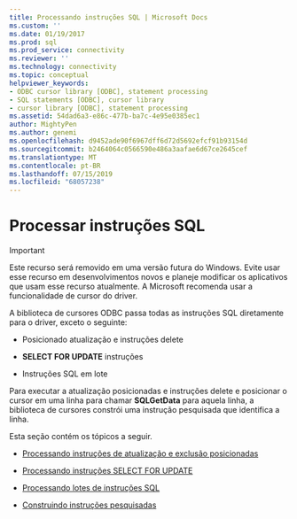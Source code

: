 ```yaml
---
title: Processando instruções SQL | Microsoft Docs
ms.custom: ''
ms.date: 01/19/2017
ms.prod: sql
ms.prod_service: connectivity
ms.reviewer: ''
ms.technology: connectivity
ms.topic: conceptual
helpviewer_keywords:
- ODBC cursor library [ODBC], statement processing
- SQL statements [ODBC], cursor library
- cursor library [ODBC], statement processing
ms.assetid: 54dad6a3-e86c-477b-ba7c-4e95e0385ec1
author: MightyPen
ms.author: genemi
ms.openlocfilehash: d9452ade90f6967dff6d72d5692efcf91b93154d
ms.sourcegitcommit: b2464064c0566590e486a3aafae6d67ce2645cef
ms.translationtype: MT
ms.contentlocale: pt-BR
ms.lasthandoff: 07/15/2019
ms.locfileid: "68057238"
---
```

# <a name="processing-sql-statements"></a>Processar instruções SQL
> [!IMPORTANT]  
>  Este recurso será removido em uma versão futura do Windows. Evite usar esse recurso em desenvolvimentos novos e planeje modificar os aplicativos que usam esse recurso atualmente. A Microsoft recomenda usar a funcionalidade de cursor do driver.  
  
 A biblioteca de cursores ODBC passa todas as instruções SQL diretamente para o driver, exceto o seguinte:  
  
-   Posicionado atualização e instruções delete  
  
-   **SELECT FOR UPDATE** instruções  
  
-   Instruções SQL em lote  
  
 Para executar a atualização posicionadas e instruções delete e posicionar o cursor em uma linha para chamar **SQLGetData** para aquela linha, a biblioteca de cursores constrói uma instrução pesquisada que identifica a linha.  
  
 Esta seção contém os tópicos a seguir.  
  
-   [Processando instruções de atualização e exclusão posicionadas](../../../odbc/reference/appendixes/processing-positioned-update-and-delete-statements.md)  
  
-   [Processando instruções SELECT FOR UPDATE](../../../odbc/reference/appendixes/processing-select-for-update-statements.md)  
  
-   [Processando lotes de instruções SQL](../../../odbc/reference/appendixes/processing-batches-of-sql-statements.md)  
  
-   [Construindo instruções pesquisadas](../../../odbc/reference/appendixes/constructing-searched-statements.md)
